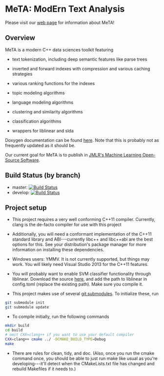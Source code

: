 # MeTA: ModErn Text Analysis

Please visit our [web page](http://meta-toolkit.github.io/meta/) for information
about MeTA!

## Overview

MeTA is a modern C++ data sciences toolkit featuring

 - text tokenization, including deep semantic features like parse trees

 - inverted and forward indexes with compression and various caching strategies

 - various ranking functions for the indexes

 - topic modeling algorithms

 - language modeling algorithms

 - clustering and similarity algorithms

 - classification algorithms

 - wrappers for liblinear and slda

Doxygen documentation can be found
[here](http://web.engr.illinois.edu/~massung1/toolkit-doc/). Note that this is
probably not as frequently updated as it should be.

Our current goal for MeTA is to publish in [JMLR's Machine Learning Open-Source
Software](http://jmlr.org/mloss/).

## Build Status (by branch)
- master: [![Build
  Status](https://travis-ci.org/meta-toolkit/meta.png?branch=master)](https://travis-ci.org/meta-toolkit/meta)
- develop: [![Build
  Status](https://travis-ci.org/meta-toolkit/meta.png?branch=develop)](https://travis-ci.org/meta-toolkit/meta)

## Project setup

 - This project requires a very well conforming C++11 compiler. Currently,
   clang is the de-facto compiler for use with this project

 - Additionally, you will need a conformant implementation of the C++11 standard
   library and ABI---currently libc++ and libc++abi are the best options for
   this. See your distribution's package manager for more information on
   installing these dependencies.

 - Windows users: YMMV. It is not currently supported, but things may
   work. You will likely need Visual Studio 2013 for the C++11 features.

 - You will probably want to enable SVM classifier functionality through
   liblinear. Download the source
   [here](http://www.csie.ntu.edu.tw/~cjlin/liblinear/), and add the path to
   liblinear in config.toml (replace the existing path). Make sure you compile
   it.

 - This project makes use of several [git
   submodules](http://git-scm.com/book/en/Git-Tools-Submodules). To initialize
   these, run
```bash
git submodule init
git submodule update
```

 - To compile initially, run the following commands
```bash
mkdir build
cd build
# omit CXX=clang++ if you want to use your default compiler
CXX=clang++ cmake ../ -DCMAKE_BUILD_TYPE=Debug
make
```

 - There are rules for clean, tidy, and doc. (Also, once you run the cmake
   command once, you should be able to just run make like usual as you're
   developing---it'll detect when the CMakeLists.txt file has changed and
   rebuild Makefiles if it needs to.)
